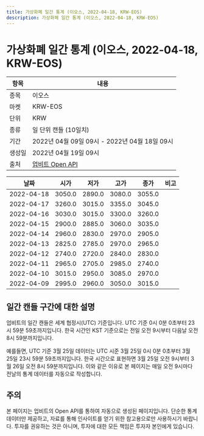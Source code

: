 ```yaml
---
title: 가상화폐 일간 통계 (이오스, 2022-04-18, KRW-EOS)
description: 가상화폐 일간 통계 (이오스, 2022-04-18, KRW-EOS)
---
```



가상화폐 일간 통계 (이오스, 2022-04-18, KRW-EOS)
===

|항목|내용|
|--|--|
|종목|이오스|
|마켓|KRW-EOS|
|단위|KRW|
|종류|일 단위 캔들 (10일치)|
|기간|2022년 04월 09일 09시 - 2022년 04월 18일 09시|
|생성일|2022년 04월 19일 09시|
|출처|[업비트 Open API](https://docs.upbit.com)|


|날짜|시가|저가|고가|종가|비고|
|--|--|--|--|--|--|
|2022-04-18|3050.0|2890.0|3080.0|3055.0|    |
|2022-04-17|3260.0|3015.0|3355.0|3045.0|    |
|2022-04-16|3030.0|3015.0|3300.0|3260.0|    |
|2022-04-15|2900.0|2885.0|3060.0|3035.0|    |
|2022-04-14|2960.0|2830.0|2970.0|2905.0|    |
|2022-04-13|2825.0|2785.0|2970.0|2965.0|    |
|2022-04-12|2740.0|2720.0|2840.0|2830.0|    |
|2022-04-11|2965.0|2705.0|2985.0|2740.0|    |
|2022-04-10|3015.0|2950.0|3085.0|2970.0|    |
|2022-04-09|2995.0|2960.0|3050.0|3015.0|    |


일간 캔들 구간에 대한 설명
---


업비트의 일간 캔들은 세계 협정시(UTC) 기준입니다. 
UTC 기준 0시 0분 0초부터 23시 59분 59초까지입니다. 
한국 시간인 KST 기준으로는 전일 오전 9시부터 다음날 오전 8시 59분까지입니다. 


예를들면, UTC 기준 3월 25일 데이터는 UTC 시준 3월 25일 0시 0분 0초부터 3월 25일 23시 59분 59초까지입니다. 
한국 시간으로 표현하면 3월 25일 오전 9시부터 3월 26일 오전 8시 59분까지입니다. 
이와 같은 이유로 본 페이지는 매일 오전 9시마다 전날의 통계 데이터를 자동으로 작성합니다. 


주의
---


본 페이지는 업비트의 Open API를 통하여 자동으로 생성된 페이지입니다. 
단순한 통계 데이터만 제공하고, 자료를 통해 인사이트를 얻기 위한 참고용으로만 사용하시기 바랍니다. 
투자를 권유하는 것은 아니며, 투자에 대한 모든 책임은 투자자 본인에게 있습니다. 
